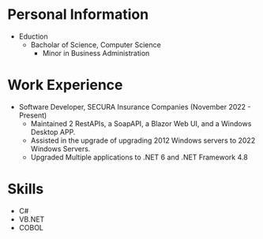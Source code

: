 # Personal Information
* Eduction
  * Bacholar of Science, Computer Science
    * Minor in Business Administration  

# Work Experience
* Software Developer, SECURA Insurance Companies (November 2022 - Present) <br>
  * Maintained 2 RestAPIs, a SoapAPI, a Blazor Web UI, and a Windows Desktop APP.
  * Assisted in the upgrade of upgrading 2012 Windows servers to 2022 Windows Servers.
  * Upgraded Multiple applications to .NET 6 and .NET Framework 4.8

# Skills
* C#
* VB.NET
* COBOL
